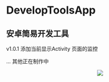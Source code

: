 # DevelopToolsApp
## 安卓简易开发工具

v1.0.1 添加当前显示Activity 页面的监控

... 其他正在制作中
<div align=center><img src="https://img-blog.csdnimg.cn/direct/2316b7cd99d645f0806e772aa9033d1f.gif"/></div>
